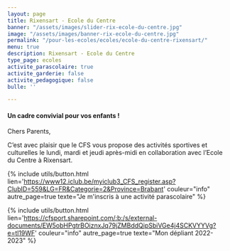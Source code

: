 ```yaml
---
layout: page
title: Rixensart - Ecole du Centre
banner: "/assets/images/slider-rix-ecole-du-centre.jpg"
image: "/assets/images/banner-rix-ecole-du-centre.jpg"
permalink: "/pour-les-ecoles/ecoles/ecole-du-centre-rixensart/"
menu: true
description: Rixensart - Ecole du Centre
type_page: ecoles
activite_parascolaire: true
activite_garderie: false
activite_pedagogique: false
bulle: ''

---
```

#### **Un cadre convivial pour vos enfants !**

Chers Parents,

C’est avec plaisir que le CFS vous propose des activités sportives et culturelles le lundi, mardi et jeudi après-midi en collaboration avec l’Ecole du Centre à Rixensart.

{% include utils/button.html  
lien='https://www12.iclub.be/myiclub3_CFS_register.asp?ClubID=559&LG=FR&Categorie=2&Province=Brabant' couleur="info" autre_page=true texte="Je m'inscris à une activité parascolaire" %}

{% include utils/button.html lien='https://cfsport.sharepoint.com/:b:/s/external-documents/EW5obHPgtrBOiznxJq79jZMBddQipSbiVGe4j4SCKVYYVg?e=tl19WF' couleur="info" autre_page=true texte="Mon dépliant 2022-2023" %}